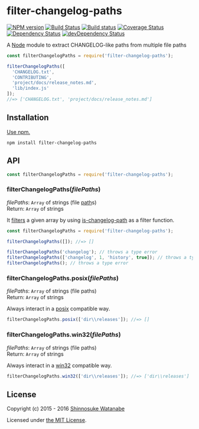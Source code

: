 # filter-changelog-paths

[![NPM version](https://img.shields.io/npm/v/filter-changelog-paths.svg)](https://www.npmjs.com/package/filter-changelog-paths)
[![Build Status](https://travis-ci.org/shinnn/filter-changelog-paths.svg?branch=master)](https://travis-ci.org/shinnn/filter-changelog-paths)
[![Build status](https://ci.appveyor.com/api/projects/status/7yw5cmfmry41iu9m/branch/master?svg=true)](https://ci.appveyor.com/project/ShinnosukeWatanabe/filter-changelog-paths/branch/master)
[![Coverage Status](https://img.shields.io/coveralls/shinnn/filter-changelog-paths.svg)](https://coveralls.io/github/shinnn/filter-changelog-paths)
[![Dependency Status](https://david-dm.org/shinnn/filter-changelog-paths.svg)](https://david-dm.org/shinnn/filter-changelog-paths)
[![devDependency Status](https://david-dm.org/shinnn/filter-changelog-paths/dev-status.svg)](https://david-dm.org/shinnn/filter-changelog-paths#info=devDependencies)

A [Node](https://nodejs.org/) module to extract CHANGELOG-like paths from multiple file paths

```javascript
const filterChangelogPaths = require('filter-changelog-paths');

filterChangelogPaths([
  'CHANGELOG.txt',
  'CONTRIBUTING',
  'project/docs/release_notes.md',
  'lib/index.js'
]);
//=> ['CHANGELOG.txt', 'project/docs/release_notes.md']
```

## Installation

[Use npm.](https://docs.npmjs.com/cli/install)

```
npm install filter-changelog-paths
```

## API

```javascript
const filterChangelogPaths = require('filter-changelog-paths');
```

### filterChangelogPaths(*filePaths*)

*filePaths*: `Array` of strings (file [path](http://www.linfo.org/path.html)s)  
Return: `Array` of strings

It [filters](https://developer.mozilla.org/docs/Web/JavaScript/Reference/Global_Objects/Array/filter) a given array by using [is-changelog-path](https://github.com/shinnn/is-changelog-path) as a filter function.

```javascript
const filterChangelogPaths = require('filter-changelog-paths');

filterChangelogPaths([]); //=> []

filterChangelogPaths('changelog'); // throws a type error
filterChangelogPaths(['changelog', 1, 'history', true]); // throws a type error
filterChangelogPaths(); // throws a type error
```

### filterChangelogPaths.posix(*filePaths*)

*filePaths*: `Array` of strings (file paths)  
Return: `Array` of strings

Always interact in a [posix](https://www.opengroup.org/austin/papers/posix_faq.html) compatible way.

```javascript
filterChangelogPaths.posix(['dir\\releases']); //=> []
```

### filterChangelogPaths.win32(*filePaths*)

*filePaths*: `Array` of strings (file paths)  
Return: `Array` of strings

Always interact in a [win32](https://msdn.microsoft.com/library/cc433218) compatible way.

```javascript
filterChangelogPaths.win32(['dir\\releases']); //=> ['dir\\releases']
```

## License

Copyright (c) 2015 - 2016 [Shinnosuke Watanabe](https://github.com/shinnn)

Licensed under [the MIT License](./LICENSE).
